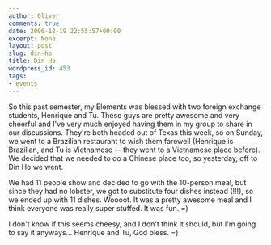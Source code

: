 ```yaml
---
author: Oliver
comments: true
date: 2006-12-19 22:55:57+00:00
excerpt: None
layout: post
slug: din-ho
title: Din Ho
wordpress_id: 453
tags:
- events
---
```


So this past semester, my Elements was blessed with two foreign exchange students, Henrique and Tu.  These guys are pretty awesome and very cheerful and I've very much enjoyed having them in my group to share in our discussions.  They're both headed out of Texas this week, so on Sunday, we went to a Brazilian restaurant to wish them farewell (Henrique is Brazilian, and Tu is Vietnamese -- they went to a Vietnamese place before).  We decided that we needed to do a Chinese place too, so yesterday, off to Din Ho we went.

We had 11 people show and decided to go with the 10-person meal, but since they had no lobster, we got to substitute four dishes instead (!!!), so we ended up with 11 dishes.  Woooot.  It was a pretty awesome meal and I think everyone was really super stuffed.  It was fun. =)

I don't know if this seems cheesy, and I don't think it should, but I'm going to say it anyways... Henrique and Tu, God bless. =)